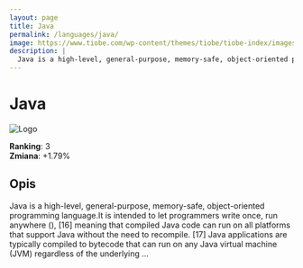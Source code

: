 ```yaml
---
layout: page
title: Java
permalink: /languages/java/
image: https://www.tiobe.com/wp-content/themes/tiobe/tiobe-index/images/Java.png
description: |
  Java is a high-level, general-purpose, memory-safe, object-oriented programming language.It is intended to let programmers write once, run anywhere (), [16] meaning that compiled Java code can run on all platforms that support Java without the need to recompile. [17] Java applications are typically compiled to bytecode that can run on any Java virtual machine (JVM) regardless of the underlying ...
---
```


# Java

![Logo](https://www.tiobe.com/wp-content/themes/tiobe/tiobe-index/images/Java.png)

**Ranking**: 3  
**Zmiana**: +1.79%    

## Opis

Java is a high-level, general-purpose, memory-safe, object-oriented programming language.It is intended to let programmers write once, run anywhere (), [16] meaning that compiled Java code can run on all platforms that support Java without the need to recompile. [17] Java applications are typically compiled to bytecode that can run on any Java virtual machine (JVM) regardless of the underlying ...
